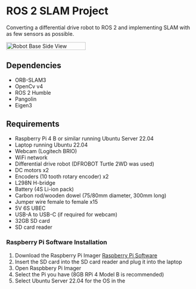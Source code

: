 # ROS 2 SLAM Project
Converting a differential drive robot to ROS 2 and implementing SLAM with as few sensors as possible.

<div style="display: flex; justify-content: space-between;">
  <img src="https://github.com/user-attachments/assets/ffbd1a9c-8ed7-4ff4-92c9-08b66369995b" alt="Robot Base Side View" style="width: 65%;">
</div>

## Dependencies
- ORB-SLAM3
- OpenCv v4
- ROS 2 Humble
- Pangolin
- Eigen3

## Requirements
- Raspberry Pi 4 B or similar running Ubuntu Server 22.04
- Laptop running Ubuntu 22.04
- Webcam (Logitech BRIO)
- WiFi network
- Differential drive robot (DFROBOT Turtle 2WD was used)
- DC motors x2
- Encoders (10 tooth rotary encoder) x2
- L298N H-bridge
- Battery (4S Li-ion pack)
- Carbon rod/wooden dowel (75/80mm diameter, 300mm long)
- Jumper wire female to female x15
- 5V 6S UBEC
- USB-A to USB-C (if required for webcam)
- 32GB SD card
- SD card reader

### Raspberry Pi Software Installation
1. Download the Raspberry Pi Imager [Raspberry Pi Software](https://www.raspberrypi.com/software/)
2. Insert the SD card into the SD card reader and plug it into the laptop
3. Open Raspbbery Pi Imager
4. Select the Pi you have (8GB RPi 4 Model B is recommended)
5. Select Ubuntu Server 22.04 for the OS in the 
